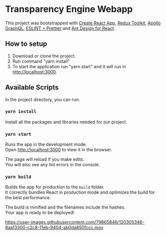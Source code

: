 # Transparency Engine Webapp

This project was bootstrapped with [Create React App](https://github.com/facebook/create-react-app), [Redux Toolkit](https://redux-toolkit.js.org/), [Apollo GraphQL](https://www.apollographql.com/docs/react/get-started/), [ESLINT + Prettier](https://moduscreate.com/blog/lint-style-typescript/) and [Ant Design for React](https://ant.design/docs/react/introduce).

## How to setup

1. Download or clone the project.
2. Run command "yarn install"
3. To start the application run "yarn start" and it will run in [http://localhost:3000](http://localhost:3000).

## Available Scripts

In the project directory, you can run:

### `yarn install`
Install all the packages and libraries needed for our project.

### `yarn start`

Runs the app in the development mode.\
Open [http://localhost:3000](http://localhost:3000) to view it in the browser.

The page will reload if you make edits.\
You will also see any lint errors in the console.

### `yarn build`

Builds the app for production to the `build` folder.\
It correctly bundles React in production mode and optimizes the build for the best performance.

The build is minified and the filenames include the hashes.\
Your app is ready to be deployed!


https://user-images.githubusercontent.com/79865846/120305346-8aa13300-c2c8-11eb-9404-ab0da850fccc.mov





